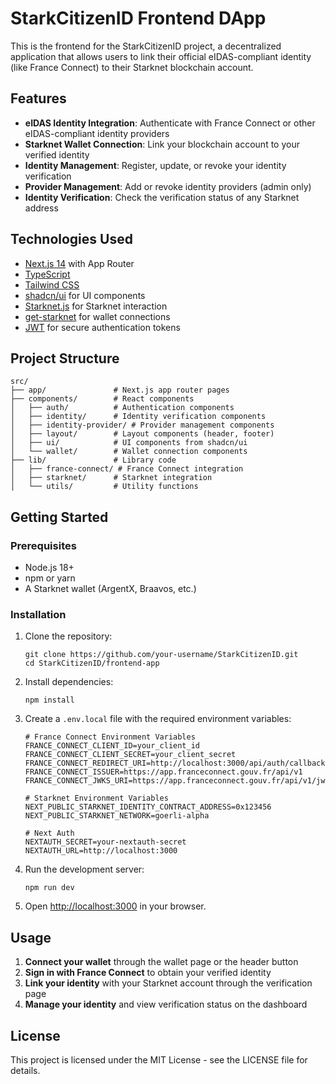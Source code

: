 # StarkCitizenID Frontend DApp

This is the frontend for the StarkCitizenID project, a decentralized application that allows users to link their official eIDAS-compliant identity (like France Connect) to their Starknet blockchain account.

## Features

- **eIDAS Identity Integration**: Authenticate with France Connect or other eIDAS-compliant identity providers
- **Starknet Wallet Connection**: Link your blockchain account to your verified identity
- **Identity Management**: Register, update, or revoke your identity verification
- **Provider Management**: Add or revoke identity providers (admin only)
- **Identity Verification**: Check the verification status of any Starknet address

## Technologies Used

- [Next.js 14](https://nextjs.org/) with App Router
- [TypeScript](https://www.typescriptlang.org/)
- [Tailwind CSS](https://tailwindcss.com/)
- [shadcn/ui](https://ui.shadcn.com/) for UI components
- [Starknet.js](https://www.starknetjs.com/) for Starknet interaction
- [get-starknet](https://github.com/starknet-io/get-starknet) for wallet connections
- [JWT](https://jwt.io/) for secure authentication tokens

## Project Structure

```
src/
├── app/               # Next.js app router pages
├── components/        # React components
│   ├── auth/          # Authentication components
│   ├── identity/      # Identity verification components
│   ├── identity-provider/ # Provider management components
│   ├── layout/        # Layout components (header, footer)
│   ├── ui/            # UI components from shadcn/ui
│   └── wallet/        # Wallet connection components
├── lib/               # Library code
│   ├── france-connect/ # France Connect integration
│   ├── starknet/      # Starknet integration
│   └── utils/         # Utility functions
```

## Getting Started

### Prerequisites

- Node.js 18+
- npm or yarn
- A Starknet wallet (ArgentX, Braavos, etc.)

### Installation

1. Clone the repository:
   ```
   git clone https://github.com/your-username/StarkCitizenID.git
   cd StarkCitizenID/frontend-app
   ```

2. Install dependencies:
   ```
   npm install
   ```

3. Create a `.env.local` file with the required environment variables:
   ```
   # France Connect Environment Variables
   FRANCE_CONNECT_CLIENT_ID=your_client_id
   FRANCE_CONNECT_CLIENT_SECRET=your_client_secret
   FRANCE_CONNECT_REDIRECT_URI=http://localhost:3000/api/auth/callback
   FRANCE_CONNECT_ISSUER=https://app.franceconnect.gouv.fr/api/v1
   FRANCE_CONNECT_JWKS_URI=https://app.franceconnect.gouv.fr/api/v1/jwks

   # Starknet Environment Variables
   NEXT_PUBLIC_STARKNET_IDENTITY_CONTRACT_ADDRESS=0x123456
   NEXT_PUBLIC_STARKNET_NETWORK=goerli-alpha

   # Next Auth
   NEXTAUTH_SECRET=your-nextauth-secret
   NEXTAUTH_URL=http://localhost:3000
   ```

4. Run the development server:
   ```
   npm run dev
   ```

5. Open [http://localhost:3000](http://localhost:3000) in your browser.

## Usage

1. **Connect your wallet** through the wallet page or the header button
2. **Sign in with France Connect** to obtain your verified identity
3. **Link your identity** with your Starknet account through the verification page
4. **Manage your identity** and view verification status on the dashboard

## License

This project is licensed under the MIT License - see the LICENSE file for details.
